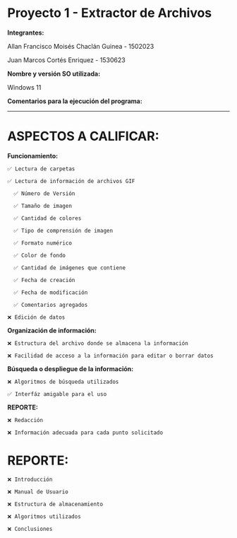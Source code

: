 # Proyecto 1 - Extractor de Archivos

**Integrantes:**

Allan Francisco Moisés Chaclán Guinea - 1502023

Juan Marcos Cortés Enriquez           - 1530623

**Nombre y versión SO utilizada:**

Windows 11

**Comentarios para la ejecución del programa:**

---------------------------------------------

# ASPECTOS A CALIFICAR:

**Funcionamiento:**

    ✅ Lectura de carpetas

    ✅ Lectura de información de archivos GIF

      ✅ Número de Versión

      ✅ Tamaño de imagen

      ✅ Cantidad de colores

      ✅ Tipo de comprensión de imagen

      ✅ Formato numérico

      ✅ Color de fondo

      ✅ Cantidad de imágenes que contiene 

      ✅ Fecha de creación

      ✅ Fecha de modificación

      ✅ Comentarios agregados  

    ❌ Edición de datos

**Organización de información:**

    ❌ Estructura del archivo donde se almacena la información

    ❌ Facilidad de acceso a la información para editar o borrar datos

**Búsqueda o despliegue de la información:**

    ❌ Algoritmos de búsqueda utilizados

    ✅ Interfáz amigable para el uso

**REPORTE:**

    ❌ Redacción

    ❌ Información adecuada para cada punto solicitado

# REPORTE:

    ❌ Introducción

    ❌ Manual de Usuario

    ❌ Estructura de almacenamiento

    ❌ Algoritmos utilizados

    ❌ Conclusiones
